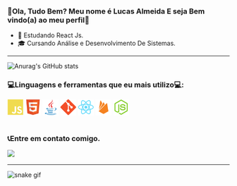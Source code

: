### 👋Ola, Tudo Bem? Meu nome é Lucas Almeida E seja Bem vindo(a) ao meu perfil👋


- 🌱 Estudando React Js.
- 🎓 Cursando Análise e Desenvolvimento De Sistemas.

<hr/>


![Anurag's GitHub stats](https://github-readme-stats.vercel.app/api?username=LucaAlmeidaDev&showicons=True&theme=dracula&rank_icon=github)

### 💻Linguagens e ferramentas que eu mais utilizo💻:

<div> 
  <img width="36px" height="36px" src="https://raw.githubusercontent.com/devicons/devicon/master/icons/javascript/javascript-plain.svg"/>
  <img width="36px" height="36px" src="https://raw.githubusercontent.com/devicons/devicon/master/icons/html5/html5-original.svg"/>
  <img width="36px" height="36px" src="https://github.com/devicons/devicon/blob/master/icons/java/java-original.svg"/>
  <img width="36px" height="36px" src="https://github.com/devicons/devicon/blob/master/icons/git/git-original.svg"/>
  <img width="36px" height="36px" src="https://github.com/devicons/devicon/blob/master/icons/react/react-original.svg"/>
  <img width="36px" height="36px" src="https://github.com/devicons/devicon/blob/master/icons/firebase/firebase-plain.svg"/>
  <img width="36px" height="36px" src="https://github.com/devicons/devicon/blob/master/icons/nodejs/nodejs-plain.svg"/>

</div>

<br/>

### 📞Entre em contato comigo.

<div>
  <a href="https://www.linkedin.com/in/lucas-almeida-52b64522b" target="_blank"><img src="https://img.shields.io/badge/LinkedIn-0077B5?style=for-the-badge&logo=linkedin&logoColor=white" target="_blank"></a>
</div>

  <hr/>
  
  ![snake gif](https://github.com/LucaAlmeidaDev/LucaAlmeidaDev/blob/output/github-contribution-grid-snake.svg)

